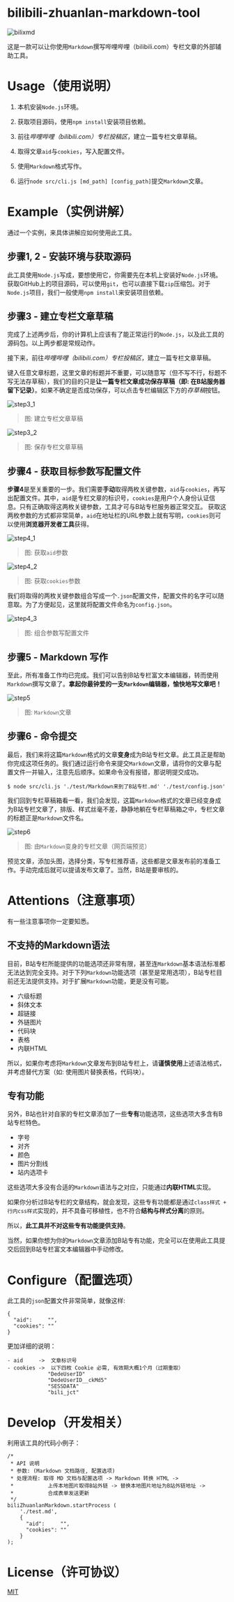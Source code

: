 # bilibili-zhuanlan-markdown-tool

![bilixmd][bilixmd]

这是一款可以让你使用`Markdown`撰写哔哩哔哩（bilibili.com）专栏文章的外部辅助工具。

# Usage（使用说明）

1. 本机安装`Node.js`环境。

2. 获取项目源码，使用`npm install`安装项目依赖。

3. 前往*哔哩哔哩（bilibili.com）专栏投稿区*，建立一篇专栏文章草稿。

4. 取得文章`aid`与`cookies`，写入配置文件。

5. 使用`Markdown`格式写作。

6. 运行`node src/cli.js [md_path] [config_path]`提交`Markdown`文章。

# Example（实例讲解）

通过一个实例，来具体讲解应如何使用此工具。

## 步骤1, 2 - 安装环境与获取源码

此工具使用`Node.js`写成，要想使用它，你需要先在本机上安装好`Node.js`环境。
获取GitHub上的项目源码，可以使用`git`，也可以直接下载`zip`压缩包。对于`Node.js`项目，我们一般使用`npm install`来安装项目依赖。

## 步骤3 - 建立专栏文章草稿

完成了上述两步后，你的计算机上应该有了能正常运行的`Node.js`，以及此工具的源码包。以上两步都是常规动作。

接下来，前往*哔哩哔哩（bilibili.com）专栏投稿区*，建立一篇专栏文章草稿。

键入任意文章标题，这里文章的标题并不重要，可以随意写（但不写不行，标题不写无法存草稿），我们的目的只是**让一篇专栏文章成功保存草稿（即: 在B站服务器留下记录）**。如果不确定是否成功保存，可以点击专栏编辑区下方的*存草稿*按钮。

![step3_1][step3_1]

> 图: 建立专栏文章草稿

![step3_2][step3_2]

> 图: 保存专栏文章草稿

## 步骤4 - 获取目标参数写配置文件

**步骤4**是至关重要的一步。我们需要**手动**取得两枚关键参数，`aid`与`cookies`，再写出配置文件。其中，`aid`是专栏文章的标识号，`cookies`是用户个人身份认证信息。只有正确取得这两枚关键参数，工具才可与B站专栏服务器正常交互。
获取这两枚参数的方式都非常简单，`aid`在地址栏的URL参数上就有写明，`cookies`则可以使用**浏览器开发者工具**获得。

![step4_1][step4_1]

> 图: 获取`aid`参数

![step4_2][step4_2]

> 图: 获取`cookies`参数

我们将取得的两枚关键参数组合写成一个`.json`配置文件，配置文件的名字可以随意取。为了方便起见，这里就将配置文件命名为`config.json`。

![step4_3][step4_3]

> 图: 组合参数写配置文件

## 步骤5 - Markdown 写作

至此，所有准备工作均已完成。我们可以告别B站专栏富文本编辑器，转而使用`Markdown`撰写文章了。**拿起你最钟爱的一支`Markdown`编辑器，愉快地写文章吧！**

![step5][step5]

> 图: `Markdown`文章

## 步骤6 - 命令提交

最后，我们来将这篇`Markdown`格式的文章**变身**成为B站专栏文章。此工具正是帮助你完成这项任务的。我们通过运行命令来提交`Markdown`文章，请将你的文章与配置文件一并输入，注意先后顺序。如果命令没有报错，那说明提交成功。
```
$ node src/cli.js './test/Markdown来到了B站专栏.md' './test/config.json'
```
我们回到专栏草稿箱看一看，我们会发现，这篇`Markdown`格式的文章已经变身成为B站专栏文章了，排版、样式丝毫不差，静静地躺在专栏草稿箱之中，专栏文章的标题正是`Markdown`文件名。

![step6][step6]

> 图: 由`Markdown`变身的专栏文章（网页端预览）

预览文章，添加头图，选择分类，写专栏推荐语，这些都是文章发布前的准备工作。手动完成后就可以提请发布文章了。当然，B站是要审核的。

# Attentions（注意事项）

有一些注意事项你一定要知悉。

## 不支持的Markdown语法

目前，B站专栏所能提供的功能选项还非常有限，甚至连`Markdown`基本语法标准都无法达到完全支持。对于下列`Markdown`功能选项（甚至是常用选项），B站专栏目前还无法提供支持。对于扩展`Markdown`功能，更是没有可能。

- 六级标题
- 斜体文本
- 超链接
- 外链图片
- 代码块
- 表格
- 内联HTML

所以，如果你考虑将`Markdown`文章发布到B站专栏上，请**谨慎使用**上述语法格式，并考虑替代方案（如: 使用图片替换表格，代码块）。

## 专有功能

另外，B站也针对自家的专栏文章添加了一些**专有**功能选项，这些选项大多含有B站专栏特色。

- 字号
- 对齐
- 颜色
- 图片分割线
- 站内选项卡

这些选项大多没有合适的`Markdown`语法与之对应，只能通过**内联HTML**实现。

如果你分析过B站专栏的文章结构，就会发现，这些专有功能都是通过`class样式 + 行内css样式`实现的，并不具备可移植性，也不符合**结构与样式分离**的原则。

所以，**此工具并不对这些专有功能提供支持**。

当然，如果你想为你的`Markdown`文章添加B站专有功能，完全可以在使用此工具提交后回到B站专栏富文本编辑器中手动修改。

# Configure（配置选项）

此工具的`json`配置文件非常简单，就像这样:

```
{
  "aid":     "",
  "cookies": ""
}
```

更加详细的说明：

```
- aid     ->  文章标识号
- cookies ->  以下四枚 Cookie 必需, 有效期大概1个月（过期重取）
             "DedeUserID"
             "DedeUserID__ckMd5"
             "SESSDATA"
             "bili_jct"
```

# Develop（开发相关）

利用该工具的代码小例子：

```
/*
 * API 说明
 * 参数: (Markdown 文档路径, 配置选项)
 * 处理流程: 取得 MD 文档与配置选项 -> Markdown 转换 HTML ->
 *           上传本地图片取得B站外链 -> 替换本地图片地址为B站外链地址 ->
 *           合成表单发送更新
 */
biliZhuanlanMarkdown.startProcess (
    './test.md',
    {
      "aid":     "",
      "cookies": ""
    }
);
```

# License（许可协议）

[MIT](./LICENSE)

[bilixmd]: ./docs/bilixmd.png
[step3_1]: ./docs/step3_1.png
[step3_2]: ./docs/step3_2.png
[step4_1]: ./docs/step4_1.png
[step4_2]: ./docs/step4_2.png
[step4_3]: ./docs/step4_3.png
[step5]:   ./docs/step5.png
[step6]:   ./docs/step6.png

